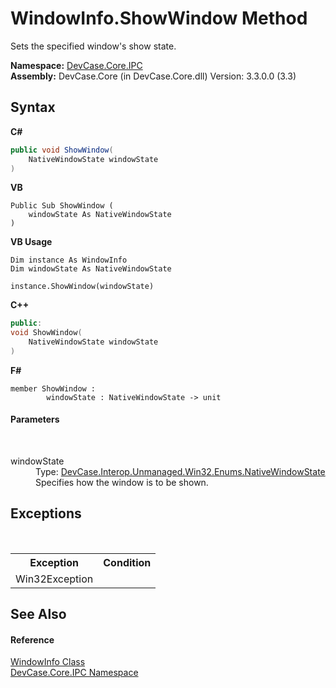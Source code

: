 # WindowInfo.ShowWindow Method 
 

Sets the specified window's show state.

**Namespace:**&nbsp;<a href="N_DevCase_Core_IPC">DevCase.Core.IPC</a><br />**Assembly:**&nbsp;DevCase.Core (in DevCase.Core.dll) Version: 3.3.0.0 (3.3)

## Syntax

**C#**<br />
``` C#
public void ShowWindow(
	NativeWindowState windowState
)
```

**VB**<br />
``` VB
Public Sub ShowWindow ( 
	windowState As NativeWindowState
)
```

**VB Usage**<br />
``` VB Usage
Dim instance As WindowInfo
Dim windowState As NativeWindowState

instance.ShowWindow(windowState)
```

**C++**<br />
``` C++
public:
void ShowWindow(
	NativeWindowState windowState
)
```

**F#**<br />
``` F#
member ShowWindow : 
        windowState : NativeWindowState -> unit 

```


#### Parameters
&nbsp;<dl><dt>windowState</dt><dd>Type: <a href="T_DevCase_Interop_Unmanaged_Win32_Enums_NativeWindowState">DevCase.Interop.Unmanaged.Win32.Enums.NativeWindowState</a><br />Specifies how the window is to be shown.</dd></dl>

## Exceptions
&nbsp;<table><tr><th>Exception</th><th>Condition</th></tr><tr><td>Win32Exception</td><td /></tr></table>

## See Also


#### Reference
<a href="T_DevCase_Core_IPC_WindowInfo">WindowInfo Class</a><br /><a href="N_DevCase_Core_IPC">DevCase.Core.IPC Namespace</a><br />